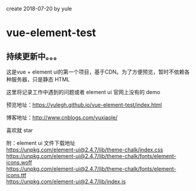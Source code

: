 create 2018-07-20 by yule
# vue-element-test
## 持续更新中。。。
这是vue + element ui的第一个项目，基于CDN。为了方便预览，暂时不依赖各种服务器，只是静态 HTML

这里将记录工作中遇到的问题或者 element ui 官网上没有的 demo

预览地址：https://yulegh.github.io/vue-element-test/index.html

博客地址：http://www.cnblogs.com/yuxiaole/

喜欢就 star

附：element ui 文件下载地址<br>
  https://unpkg.com/element-ui@2.4.7/lib/theme-chalk/index.css<br>
  https://unpkg.com/element-ui@2.4.7/lib/theme-chalk/fonts/element-icons.woff<br>
  https://unpkg.com/element-ui@2.4.7/lib/theme-chalk/fonts/element-icons.ttf<br>
  https://unpkg.com/element-ui@2.4.7/lib/index.js<br>
